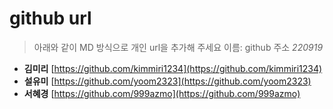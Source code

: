 # github url
> 아래와 같이 MD 방식으로 개인 url을 추가해 주세요
> 이름: github 주소
_220919_

* **김미리** [https://github.com/kimmiri1234](https://github.com/kimmiri1234)
* **설유미** [https://github.com/yoom2323](https://github.com/yoom2323)
* **서혜경** [https://github.com/999azmo](https://github.com/999azmo)
